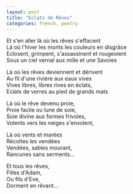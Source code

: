 ```yaml
---
layout: post
title: "Eclats de Rêves"
categories: french, poetry
---
```

  
Et s'en aller là où les rêves s'effacent  
Là où l'hiver les monts les couleurs en disgrâce  
Eclosent, grimpent, s'assassinent et rougeoient  
Sous un ciel vernal aux mille et une Savoies  
  
Là où les rêves deviennent et dérivent  
Au fil d'une rivière aux eaux vives  
Vives libres, libres rives en éclats,  
Eclats de verres au pied de grands mats  
  
Là où le rêve devenu proie,  
Proie facile ou lune de soie,  
Soie divine aux formes frivoles,  
Volents vers les neiges s'envolent,  
  
Là où vents et marées  
Récoltes les vendées  
Vendées, sables mourant,  
Rancunes sans serments...  
  
Et tous les rêves,  
Filles d'Adam,  
Ou fils d'Eve,  
Dorment en rêvant...